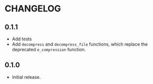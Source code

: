 
# CHANGELOG

## 0.1.1

* Add tests
* Add `decompress` and `decompress_file` functions, which replace the
  deprecated `e_compression` function.

## 0.1.0

* Initial release.
